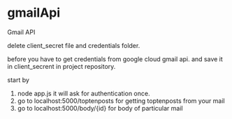 # gmailApi
Gmail API 

delete client_secret file
and credentials folder.

before you have to get credentials from google cloud gmail api.
and save it in client_secrent in project repository.

start by 
1. node app.js
it will ask for authentication once.
2. go to localhost:5000/toptenposts for getting toptenposts from your mail
3. go to localhost:5000/body/{id} for body of particular mail
